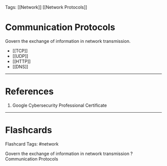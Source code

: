 Tags: [[Network]] [[Network Protocols]]
# Communication Protocols

Govern the exchange of information in network transmission.

- [[TCP]]
- [[UDP]]
- [[HTTP]]
- [[DNS]]

---
# References

1. Google Cybersecurity Professional Certificate

---
# Flashcards

Flashcard Tags: #network 

Govern the exchange of information in network transmission
?
Communication Protocols
<!--SR:!2024-05-03,1,230-->